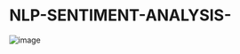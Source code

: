 # NLP-SENTIMENT-ANALYSIS-
![image](https://github.com/Nikitha1203/NLP-SENTIMENT-ANALYSIS-/assets/109364397/7e1421e9-e270-468c-ae07-b06b1ecf0618)

